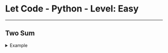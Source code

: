 # Let Code - Python - Level: Easy

---

## Two Sum

<details>
  <summary>Example</summary>
Given an array of integers nums and an integer target, return indices of the two numbers such that they add up to target.

You may assume that each input would have exactly one solution, and you may not use the same element twice.

You can return the answer in any order.
</details>
